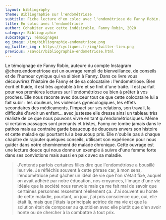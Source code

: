 ```yaml
---
layout: bibliography
theme: Bibliographie sur l'endométriose
subtitle: Fiche lecture d'en coloc avec l'endométriose de Fanny Robin.
title: En coloc avec l'endométriose
author: Cohabiter avec cette indésirable, Fanny Robin, 2020
category: Bibliographie
subcategory: Témoignages
og_image: /img/bibliographie-endometriose.png
og_twitter_img : https://cycliques.fr/img/twitter-lien.png
previous: /savoir/bibliographie-endometriose.html
---
```


Le témoignage de Fanny Robin, auteure du compte Instagram @chere.endometriose est un ouvrage rempli de bienveillance, de conseils et de l'humour cynique qui va si bien à Fanny. Dans ce livre vous découvrirez l'histoire de Fanny et de sa colocataire : l'endométriose. Bien écrit et fluide, il est très agréable à lire et se finit d'une traite. Il est parfait pour vos premières lectures sur l'endométriose ou bien à prêter à vos proches. Elle nous raconte avec douceur tout ce que cette colocataire lui a fait subir : les douleurs, les violences gynécologiques, les effets secondaires des médicaments, l'impact sur ses relations, son travail, la difficulté d'avoir un enfant… avec justesse elle dresse ainsi un tableau très réaliste de ce que nous pouvons vivre en tant qu'endométriosiques. Même si certains passages sont prenants et tristes, Fanny ne tombe jamais dans le pathos mais au contraire garde beaucoup de douceurs envers son histoire et cette maladie qui pourtant lui a beaucoup pris. Elle n'oublie pas à chaque chapitre de rajouter quelques conseils, utilisant son expérience pour nous guider dans notre cheminement de malade chronique. Cette ouvrage est une lecture douce qui nous donne un exemple à suivre d'une femme forte dans ses convictions mais aussi en paix avec sa maladie.

>J'entends parfois certaines filles dire que l'endométriose a bousillé leur vie. Je réfléchis souvent à cette phrase car, à mon sens, l'endométriose peut gâcher un idéal de vie que l'on s'était fixé, auquel on avait adhéré par notre éducation, nos croyances, l'image d'une vie idéale que la société nous renvoie mais ça me fait mal de savoir que certaines personnes ressentent réellement ça. J'ai souvent eu honte de cette maladie, pourtant, un jour, j'ai pris conscience que, oui, elle était là, mais que j'étais la principale actrice de ma vie et que la solution était de composer au quotidien avec elle plutôt que d'en avoir honte ou de chercher à la combattre à tout prix.